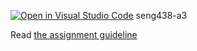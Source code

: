 [![Open in Visual Studio Code](https://classroom.github.com/assets/open-in-vscode-718a45dd9cf7e7f842a935f5ebbe5719a5e09af4491e668f4dbf3b35d5cca122.svg)](https://classroom.github.com/online_ide?assignment_repo_id=14215197&assignment_repo_type=AssignmentRepo)
seng438-a3

Read [the assignment guideline](seng438-a3.md) 

